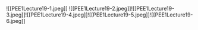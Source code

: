 ![[PEE1Lecture19-1.jpeg]]
![[PEE1Lecture19-2.jpeg]]![[PEE1Lecture19-3.jpeg]]![[PEE1Lecture19-4.jpeg]]![[PEE1Lecture19-5.jpeg]]![[PEE1Lecture19-6.jpeg]]